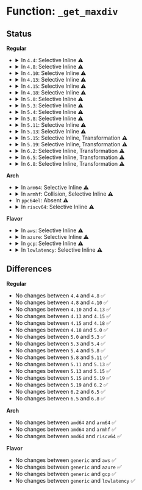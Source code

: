 # Function: <code>_get_maxdiv</code>

## Status
<b>Regular</b>
<ul>
<li>
<details>
<summary>In <code>4.4</code>: Selective Inline ⚠️</summary>

```c
unsigned int _get_maxdiv(const struct clk_div_table *table, u8 width, long unsigned int flags);
```

**Collision:** Unique Static

**Inline:** Selective

**Transformation:** False

**Instances:**

```
In drivers/clk/clk-divider.c (ffffffff816e8e20)
Location: drivers/clk/clk-divider.c:57
Inline: True
Direct callers:
  - drivers/clk/clk-divider.c:clk_divider_bestdiv
  - drivers/clk/clk-divider.c:clk_divider_bestdiv
```
**Symbols:**

```
ffffffff816e8e20-ffffffff816e8e80: _get_maxdiv (STB_LOCAL)
```
</details>
</li>
<li>
<details>
<summary>In <code>4.8</code>: Selective Inline ⚠️</summary>

```c
unsigned int _get_maxdiv(const struct clk_div_table *table, u8 width, long unsigned int flags);
```

**Collision:** Unique Static

**Inline:** Selective

**Transformation:** False

**Instances:**

```
In drivers/clk/clk-divider.c (ffffffff8174d5f0)
Location: drivers/clk/clk-divider.c:56
Inline: True
Direct callers:
  - drivers/clk/clk-divider.c:clk_divider_bestdiv
  - drivers/clk/clk-divider.c:clk_divider_bestdiv
```
**Symbols:**

```
ffffffff8174d5f0-ffffffff8174d64b: _get_maxdiv (STB_LOCAL)
```
</details>
</li>
<li>
<details>
<summary>In <code>4.10</code>: Selective Inline ⚠️</summary>

```c
unsigned int _get_maxdiv(const struct clk_div_table *table, u8 width, long unsigned int flags);
```

**Collision:** Unique Static

**Inline:** Selective

**Transformation:** False

**Instances:**

```
In drivers/clk/clk-divider.c (ffffffff81535e60)
Location: drivers/clk/clk-divider.c:56
Inline: True
Direct callers:
  - drivers/clk/clk-divider.c:clk_divider_bestdiv
  - drivers/clk/clk-divider.c:clk_divider_bestdiv
```
**Symbols:**

```
ffffffff81535e60-ffffffff81535ebb: _get_maxdiv (STB_LOCAL)
```
</details>
</li>
<li>
<details>
<summary>In <code>4.13</code>: Selective Inline ⚠️</summary>

```c
unsigned int _get_maxdiv(const struct clk_div_table *table, u8 width, long unsigned int flags);
```

**Collision:** Unique Static

**Inline:** Selective

**Transformation:** False

**Instances:**

```
In drivers/clk/clk-divider.c (ffffffff815491b0)
Location: drivers/clk/clk-divider.c:56
Inline: True
Direct callers:
  - drivers/clk/clk-divider.c:clk_divider_bestdiv
  - drivers/clk/clk-divider.c:clk_divider_bestdiv
```
**Symbols:**

```
ffffffff815491b0-ffffffff81549206: _get_maxdiv (STB_LOCAL)
```
</details>
</li>
<li>
<details>
<summary>In <code>4.15</code>: Selective Inline ⚠️</summary>

```c
unsigned int _get_maxdiv(const struct clk_div_table *table, u8 width, long unsigned int flags);
```

**Collision:** Unique Static

**Inline:** Selective

**Transformation:** False

**Instances:**

```
In drivers/clk/clk-divider.c (ffffffff815ac730)
Location: drivers/clk/clk-divider.c:56
Inline: True
Direct callers:
  - drivers/clk/clk-divider.c:clk_divider_bestdiv
  - drivers/clk/clk-divider.c:clk_divider_bestdiv
```
**Symbols:**

```
ffffffff815ac730-ffffffff815ac786: _get_maxdiv (STB_LOCAL)
```
</details>
</li>
<li>
<details>
<summary>In <code>4.18</code>: Selective Inline ⚠️</summary>

```c
unsigned int _get_maxdiv(const struct clk_div_table *table, u8 width, long unsigned int flags);
```

**Collision:** Unique Static

**Inline:** Selective

**Transformation:** False

**Instances:**

```
In drivers/clk/clk-divider.c (ffffffff815e4840)
Location: drivers/clk/clk-divider.c:54
Inline: True
Direct callers:
  - drivers/clk/clk-divider.c:clk_divider_bestdiv
  - drivers/clk/clk-divider.c:clk_divider_bestdiv
```
**Symbols:**

```
ffffffff815e4840-ffffffff815e4896: _get_maxdiv (STB_LOCAL)
```
</details>
</li>
<li>
<details>
<summary>In <code>5.0</code>: Selective Inline ⚠️</summary>

```c
unsigned int _get_maxdiv(const struct clk_div_table *table, u8 width, long unsigned int flags);
```

**Collision:** Unique Static

**Inline:** Selective

**Transformation:** False

**Instances:**

```
In drivers/clk/clk-divider.c (ffffffff815fee60)
Location: drivers/clk/clk-divider.c:51
Inline: True
Direct callers:
  - drivers/clk/clk-divider.c:clk_divider_bestdiv
  - drivers/clk/clk-divider.c:clk_divider_bestdiv
```
**Symbols:**

```
ffffffff815fee60-ffffffff815feeb6: _get_maxdiv (STB_LOCAL)
```
</details>
</li>
<li>
<details>
<summary>In <code>5.3</code>: Selective Inline ⚠️</summary>

```c
unsigned int _get_maxdiv(const struct clk_div_table *table, u8 width, long unsigned int flags);
```

**Collision:** Unique Static

**Inline:** Selective

**Transformation:** False

**Instances:**

```
In drivers/clk/clk-divider.c (ffffffff81631550)
Location: drivers/clk/clk-divider.c:67
Inline: True
Direct callers:
  - drivers/clk/clk-divider.c:clk_divider_bestdiv
  - drivers/clk/clk-divider.c:clk_divider_bestdiv
```
**Symbols:**

```
ffffffff81631550-ffffffff816315a6: _get_maxdiv (STB_LOCAL)
```
</details>
</li>
<li>
<details>
<summary>In <code>5.4</code>: Selective Inline ⚠️</summary>

```c
unsigned int _get_maxdiv(const struct clk_div_table *table, u8 width, long unsigned int flags);
```

**Collision:** Unique Static

**Inline:** Selective

**Transformation:** False

**Instances:**

```
In drivers/clk/clk-divider.c (ffffffff81653280)
Location: drivers/clk/clk-divider.c:67
Inline: True
Direct callers:
  - drivers/clk/clk-divider.c:clk_divider_bestdiv
  - drivers/clk/clk-divider.c:clk_divider_bestdiv
```
**Symbols:**

```
ffffffff81653280-ffffffff816532d6: _get_maxdiv (STB_LOCAL)
```
</details>
</li>
<li>
<details>
<summary>In <code>5.8</code>: Selective Inline ⚠️</summary>

```c
unsigned int _get_maxdiv(const struct clk_div_table *table, u8 width, long unsigned int flags);
```

**Collision:** Unique Static

**Inline:** Selective

**Transformation:** False

**Instances:**

```
In drivers/clk/clk-divider.c (ffffffff81702bb0)
Location: drivers/clk/clk-divider.c:67
Inline: True
Direct callers:
  - drivers/clk/clk-divider.c:clk_divider_bestdiv
  - drivers/clk/clk-divider.c:clk_divider_bestdiv
```
**Symbols:**

```
ffffffff81702bb0-ffffffff81702c08: _get_maxdiv (STB_LOCAL)
```
</details>
</li>
<li>
<details>
<summary>In <code>5.11</code>: Selective Inline ⚠️</summary>

```c
unsigned int _get_maxdiv(const struct clk_div_table *table, u8 width, long unsigned int flags);
```

**Collision:** Unique Static

**Inline:** Selective

**Transformation:** False

**Instances:**

```
In drivers/clk/clk-divider.c (ffffffff8171fd00)
Location: drivers/clk/clk-divider.c:68
Inline: True
Direct callers:
  - drivers/clk/clk-divider.c:clk_divider_bestdiv
  - drivers/clk/clk-divider.c:clk_divider_bestdiv
```
**Symbols:**

```
ffffffff8171fd00-ffffffff8171fd58: _get_maxdiv (STB_LOCAL)
```
</details>
</li>
<li>
<details>
<summary>In <code>5.13</code>: Selective Inline ⚠️</summary>

```c
unsigned int _get_maxdiv(const struct clk_div_table *table, u8 width, long unsigned int flags);
```

**Collision:** Unique Static

**Inline:** Selective

**Transformation:** False

**Instances:**

```
In drivers/clk/clk-divider.c (ffffffff81700f50)
Location: drivers/clk/clk-divider.c:68
Inline: True
Direct callers:
  - drivers/clk/clk-divider.c:clk_divider_bestdiv
  - drivers/clk/clk-divider.c:clk_divider_bestdiv
```
**Symbols:**

```
ffffffff81700f50-ffffffff81700fa8: _get_maxdiv (STB_LOCAL)
```
</details>
</li>
<li>
<details>
<summary>In <code>5.15</code>: Selective Inline, Transformation ⚠️</summary>

```c
unsigned int _get_maxdiv(const struct clk_div_table *table, u8 width, long unsigned int flags);
```

**Collision:** Unique Static

**Inline:** Selective

**Transformation:** True

**Instances:**

```
In drivers/clk/clk-divider.c (ffffffff8177b937)
Location: drivers/clk/clk-divider.c:68
Inline: True
Direct callers:
  - drivers/clk/clk-divider.c:clk_divider_bestdiv
  - drivers/clk/clk-divider.c:clk_divider_bestdiv
```
**Symbols:**

```
ffffffff8177b920-ffffffff8177b9ca: _get_maxdiv (STB_LOCAL)
ffffffff81cf345a-ffffffff81cf34f9: _get_maxdiv.cold (STB_LOCAL)
```
</details>
</li>
<li>
<details>
<summary>In <code>5.19</code>: Selective Inline, Transformation ⚠️</summary>

```c
unsigned int _get_maxdiv(const struct clk_div_table *table, u8 width, long unsigned int flags);
```

**Collision:** Unique Static

**Inline:** Selective

**Transformation:** True

**Instances:**

```
In drivers/clk/clk-divider.c (ffffffff818b2227)
Location: drivers/clk/clk-divider.c:68
Inline: True
Direct callers:
  - drivers/clk/clk-divider.c:clk_divider_bestdiv
  - drivers/clk/clk-divider.c:clk_divider_bestdiv
```
**Symbols:**

```
ffffffff818b2210-ffffffff818b22de: _get_maxdiv (STB_LOCAL)
ffffffff81ebb6c2-ffffffff81ebb761: _get_maxdiv.cold (STB_LOCAL)
```
</details>
</li>
<li>
<details>
<summary>In <code>6.2</code>: Selective Inline, Transformation ⚠️</summary>

```c
unsigned int _get_maxdiv(const struct clk_div_table *table, u8 width, long unsigned int flags);
```

**Collision:** Unique Static

**Inline:** Selective

**Transformation:** True

**Instances:**

```
In drivers/clk/clk-divider.c (ffffffff819fe8f7)
Location: drivers/clk/clk-divider.c:68
Inline: True
Direct callers:
  - drivers/clk/clk-divider.c:clk_divider_bestdiv
  - drivers/clk/clk-divider.c:clk_divider_bestdiv
```
**Symbols:**

```
ffffffff819fe8e0-ffffffff819fe9ae: _get_maxdiv (STB_LOCAL)
ffffffff82092fd5-ffffffff82093074: _get_maxdiv.cold (STB_LOCAL)
```
</details>
</li>
<li>
<details>
<summary>In <code>6.5</code>: Selective Inline, Transformation ⚠️</summary>

```c
unsigned int _get_maxdiv(const struct clk_div_table *table, u8 width, long unsigned int flags);
```

**Collision:** Unique Static

**Inline:** Selective

**Transformation:** True

**Instances:**

```
In drivers/clk/clk-divider.c (ffffffff81a475ac)
Location: drivers/clk/clk-divider.c:68
Inline: True
Direct callers:
  - drivers/clk/clk-divider.c:clk_divider_bestdiv
  - drivers/clk/clk-divider.c:clk_divider_bestdiv
```
**Symbols:**

```
ffffffff81a47590-ffffffff81a47661: _get_maxdiv (STB_LOCAL)
ffffffff82113cb6-ffffffff82113d44: _get_maxdiv.cold (STB_LOCAL)
```
</details>
</li>
<li>
<details>
<summary>In <code>6.8</code>: Selective Inline, Transformation ⚠️</summary>

```c
unsigned int _get_maxdiv(const struct clk_div_table *table, u8 width, long unsigned int flags);
```

**Collision:** Unique Static

**Inline:** Selective

**Transformation:** True

**Instances:**

```
In drivers/clk/clk-divider.c (ffffffff81a9304c)
Location: drivers/clk/clk-divider.c:68
Inline: True
Direct callers:
  - drivers/clk/clk-divider.c:clk_divider_bestdiv
  - drivers/clk/clk-divider.c:clk_divider_bestdiv
```
**Symbols:**

```
ffffffff81a93030-ffffffff81a93101: _get_maxdiv (STB_LOCAL)
ffffffff821f163e-ffffffff821f16cc: _get_maxdiv.cold (STB_LOCAL)
```
</details>
</li>
</ul>
<b>Arch</b>
<ul>
<li>
<details>
<summary>In <code>arm64</code>: Selective Inline ⚠️</summary>

```c
unsigned int _get_maxdiv(const struct clk_div_table *table, u8 width, long unsigned int flags);
```

**Collision:** Unique Static

**Inline:** Selective

**Transformation:** False

**Instances:**

```
In drivers/clk/clk-divider.c (ffff8000107c3d68)
Location: drivers/clk/clk-divider.c:67
Inline: True
Direct callers:
  - drivers/clk/clk-divider.c:clk_divider_bestdiv
  - drivers/clk/clk-divider.c:clk_divider_bestdiv
```
**Symbols:**

```
ffff8000107c3d68-ffff8000107c3e0c: _get_maxdiv (STB_LOCAL)
```
</details>
</li>
<li>
<details>
<summary>In <code>armhf</code>: Collision, Selective Inline ⚠️</summary>

```c
unsigned int _get_maxdiv(const struct clk_div_table *table, u8 width, long unsigned int flags);
```

**Collision:** Static-Static Collision

**Inline:** Selective

**Transformation:** False

**Instances:**

```
In drivers/clk/clk-divider.c (c08ef440)
Location: drivers/clk/clk-divider.c:67
Inline: True
Direct callers:
  - drivers/clk/clk-divider.c:clk_divider_bestdiv
  - drivers/clk/clk-divider.c:clk_divider_bestdiv
```
```
In drivers/clk/ti/divider.c (c0916a4c)
Location: drivers/clk/ti/divider.c:42
Inline: True
Direct callers:
  - drivers/clk/ti/divider.c:ti_clk_divider_round_rate
  - drivers/clk/ti/divider.c:ti_clk_divider_round_rate
```
**Symbols:**

```
c08ef440-c08ef4d0: _get_maxdiv (STB_LOCAL)
c0916a4c-c0916aec: _get_maxdiv (STB_LOCAL)
```
</details>
</li>
<li>
In <code>ppc64el</code>: Absent ⚠️
</li>
<li>
<details>
<summary>In <code>riscv64</code>: Selective Inline ⚠️</summary>

```c
unsigned int _get_maxdiv(const struct clk_div_table *table, u8 width, long unsigned int flags);
```

**Collision:** Unique Static

**Inline:** Selective

**Transformation:** False

**Instances:**

```
In drivers/clk/clk-divider.c (ffffffe00051153a)
Location: drivers/clk/clk-divider.c:67
Inline: True
Direct callers:
  - drivers/clk/clk-divider.c:clk_divider_bestdiv
  - drivers/clk/clk-divider.c:clk_divider_bestdiv
```
**Symbols:**

```
ffffffe00051153a-ffffffe0005115c0: _get_maxdiv (STB_LOCAL)
```
</details>
</li>
</ul>
<b>Flavor</b>
<ul>
<li>
<details>
<summary>In <code>aws</code>: Selective Inline ⚠️</summary>

```c
unsigned int _get_maxdiv(const struct clk_div_table *table, u8 width, long unsigned int flags);
```

**Collision:** Unique Static

**Inline:** Selective

**Transformation:** False

**Instances:**

```
In drivers/clk/clk-divider.c (ffffffff816192e0)
Location: drivers/clk/clk-divider.c:67
Inline: True
Direct callers:
  - drivers/clk/clk-divider.c:clk_divider_bestdiv
  - drivers/clk/clk-divider.c:clk_divider_bestdiv
```
**Symbols:**

```
ffffffff816192e0-ffffffff81619336: _get_maxdiv (STB_LOCAL)
```
</details>
</li>
<li>
<details>
<summary>In <code>azure</code>: Selective Inline ⚠️</summary>

```c
unsigned int _get_maxdiv(const struct clk_div_table *table, u8 width, long unsigned int flags);
```

**Collision:** Unique Static

**Inline:** Selective

**Transformation:** False

**Instances:**

```
In drivers/clk/clk-divider.c (ffffffff8160d810)
Location: drivers/clk/clk-divider.c:67
Inline: True
Direct callers:
  - drivers/clk/clk-divider.c:clk_divider_bestdiv
  - drivers/clk/clk-divider.c:clk_divider_bestdiv
```
**Symbols:**

```
ffffffff8160d810-ffffffff8160d866: _get_maxdiv (STB_LOCAL)
```
</details>
</li>
<li>
<details>
<summary>In <code>gcp</code>: Selective Inline ⚠️</summary>

```c
unsigned int _get_maxdiv(const struct clk_div_table *table, u8 width, long unsigned int flags);
```

**Collision:** Unique Static

**Inline:** Selective

**Transformation:** False

**Instances:**

```
In drivers/clk/clk-divider.c (ffffffff816470c0)
Location: drivers/clk/clk-divider.c:67
Inline: True
Direct callers:
  - drivers/clk/clk-divider.c:clk_divider_bestdiv
  - drivers/clk/clk-divider.c:clk_divider_bestdiv
```
**Symbols:**

```
ffffffff816470c0-ffffffff81647116: _get_maxdiv (STB_LOCAL)
```
</details>
</li>
<li>
<details>
<summary>In <code>lowlatency</code>: Selective Inline ⚠️</summary>

```c
unsigned int _get_maxdiv(const struct clk_div_table *table, u8 width, long unsigned int flags);
```

**Collision:** Unique Static

**Inline:** Selective

**Transformation:** False

**Instances:**

```
In drivers/clk/clk-divider.c (ffffffff81661650)
Location: drivers/clk/clk-divider.c:67
Inline: True
Direct callers:
  - drivers/clk/clk-divider.c:clk_divider_bestdiv
  - drivers/clk/clk-divider.c:clk_divider_bestdiv
```
**Symbols:**

```
ffffffff81661650-ffffffff816616a6: _get_maxdiv (STB_LOCAL)
```
</details>
</li>
</ul>

## Differences
<b>Regular</b>
<ul>
<li>
No changes between <code>4.4</code> and <code>4.8</code> ✅
</li>
<li>
No changes between <code>4.8</code> and <code>4.10</code> ✅
</li>
<li>
No changes between <code>4.10</code> and <code>4.13</code> ✅
</li>
<li>
No changes between <code>4.13</code> and <code>4.15</code> ✅
</li>
<li>
No changes between <code>4.15</code> and <code>4.18</code> ✅
</li>
<li>
No changes between <code>4.18</code> and <code>5.0</code> ✅
</li>
<li>
No changes between <code>5.0</code> and <code>5.3</code> ✅
</li>
<li>
No changes between <code>5.3</code> and <code>5.4</code> ✅
</li>
<li>
No changes between <code>5.4</code> and <code>5.8</code> ✅
</li>
<li>
No changes between <code>5.8</code> and <code>5.11</code> ✅
</li>
<li>
No changes between <code>5.11</code> and <code>5.13</code> ✅
</li>
<li>
No changes between <code>5.13</code> and <code>5.15</code> ✅
</li>
<li>
No changes between <code>5.15</code> and <code>5.19</code> ✅
</li>
<li>
No changes between <code>5.19</code> and <code>6.2</code> ✅
</li>
<li>
No changes between <code>6.2</code> and <code>6.5</code> ✅
</li>
<li>
No changes between <code>6.5</code> and <code>6.8</code> ✅
</li>
</ul>
<b>Arch</b>
<ul>
<li>
No changes between <code>amd64</code> and <code>arm64</code> ✅
</li>
<li>
No changes between <code>amd64</code> and <code>armhf</code> ✅
</li>
<li>
No changes between <code>amd64</code> and <code>riscv64</code> ✅
</li>
</ul>
<b>Flavor</b>
<ul>
<li>
No changes between <code>generic</code> and <code>aws</code> ✅
</li>
<li>
No changes between <code>generic</code> and <code>azure</code> ✅
</li>
<li>
No changes between <code>generic</code> and <code>gcp</code> ✅
</li>
<li>
No changes between <code>generic</code> and <code>lowlatency</code> ✅
</li>
</ul>
